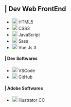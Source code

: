 ## | Dev Web FrontEnd
* <img src="https://github.com/douglas-moura/douglas-moura/assets/100165194/2eeae4f5-bc7b-4e5d-ae63-9161000c97da" width="18"> HTML5
* <img src="https://github.com/douglas-moura/douglas-moura/assets/100165194/ad984cfc-e5f7-4525-890c-0c13c2117810" width="18"> CSS3
* <img src="https://github.com/douglas-moura/douglas-moura/assets/100165194/fe6144aa-d99b-4c86-b3b5-06b878c57a52" width="18"> JavaScript
* <img src="https://github.com/douglas-moura/douglas-moura/assets/100165194/ba1abbd2-28d4-498b-a886-8647dc918551" width="18"> Sass
* <img src="https://github.com/douglas-moura/douglas-moura/assets/100165194/f539ffa6-6099-4e9a-8196-637ce35e413e" width="18"> Vue.Js 3

#### | Dev Softwares
* <img src="https://github.com/douglas-moura/douglas-moura/assets/100165194/6bd08354-0d79-4c6d-956e-1a09a26d3634" width="18"> VSCode
* <img src="https://github.com/douglas-moura/douglas-moura/assets/100165194/b14167bd-c591-4c77-927a-c24a10e7bf5f" width="18"> GitHub

#### | Adobe Softwares
* <img src="https://github.com/douglas-moura/douglas-moura/assets/100165194/e2aef7bb-281d-4ccf-9919-c714f2590a4a" width="18"> Illustrator CC
